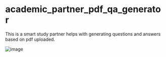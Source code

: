 # academic_partner_pdf_qa_generator
This is a smart study partner helps with generating questions and answers based on pdf uploaded.

![image](https://github.com/ani-06/academic_partner_pdf_qa_generator/assets/109179304/44ca0f8d-c4b2-42b6-a14e-6ec56addb7ef)
